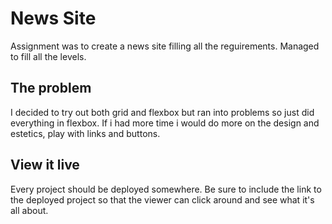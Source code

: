 # News Site

Assignment was to create a news site filling all the reguirements. Managed to fill all the levels. 

## The problem

I decided to try out both grid and flexbox but ran into problems so just did everything in flexbox. If i had more time i would do more on the design and estetics, play with links and buttons. 

## View it live
Every project should be deployed somewhere. Be sure to include the link to the deployed project so that the viewer can click around and see what it's all about.
